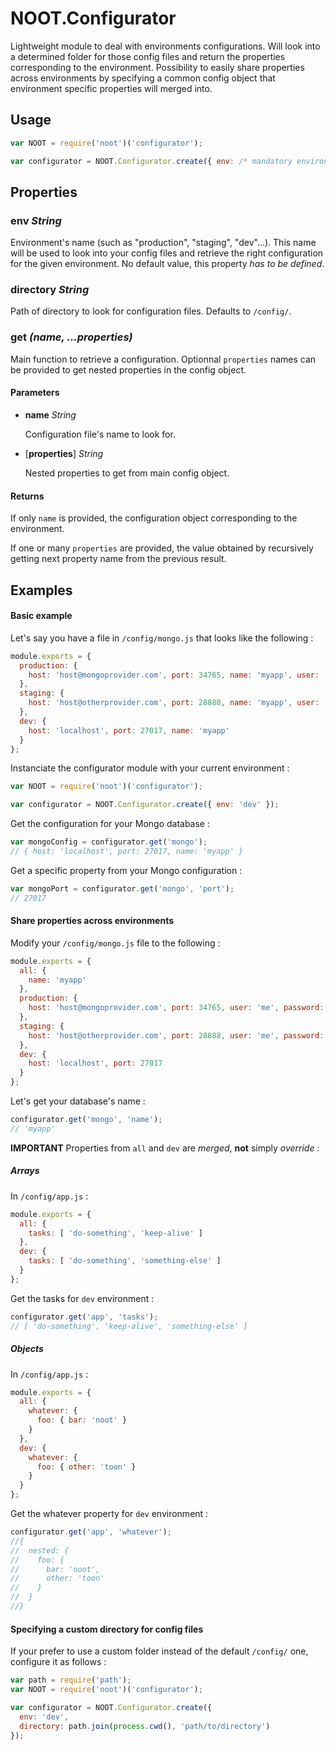 # NOOT.Configurator

Lightweight module to deal with environments configurations. Will look into a determined folder for those config files and return the properties corresponding to the environment. Possibility to easily share properties across environments by specifying a common config object that environment specific properties will merged into.


## Usage
```javascript
var NOOT = require('noot')('configurator');

var configurator = NOOT.Configurator.create({ env: /* mandatory environment name */ });
```


## Properties

### **env** *String*

Environment's name (such as "production", "staging", "dev"...). This name will be used to look into your config files and retrieve the right configuration for the given environment. No default value, this property *has to be defined*.

### **directory** *String*

Path of directory to look for configuration files. Defaults to `/config/`.

### **get** *(name, ...properties)*

Main function to retrieve a configuration. Optionnal `properties` names can be provided to get nested properties in the config object.

#### Parameters

- **name** *String*

	Configuration file's name to look for.

- [**properties**] *String*

	Nested properties to get from main config object.

#### Returns

If only `name` is provided, the configuration object corresponding to the environment.

If one or many `properties` are provided, the value obtained by recursively getting next property name from the previous result. 

## Examples

#### Basic example
Let's say you have a file in `/config/mongo.js` that looks like the following :

```javascript
module.exports = {
  production: {
    host: 'host@mongoprovider.com', port: 34765, name: 'myapp', user: 'me', password: 'youllnotfindit'
  },
  staging: {
    host: 'host@otherprovider.com', port: 28888, name: 'myapp', user: 'me', password: 'toohardforyou'
  },
  dev: {
    host: 'localhost', port: 27017, name: 'myapp'
  }
};

```


Instanciate the configurator module with your current environment :

```javascript
var NOOT = require('noot')('configurator');

var configurator = NOOT.Configurator.create({ env: 'dev' });
```

Get the configuration for your Mongo database :
```javascript
var mongoConfig = configurator.get('mongo');
// { host: 'localhost', port: 27017, name: 'myapp' }
```

Get a specific property from your Mongo configuration :
```javascript
var mongoPort = configurator.get('mongo', 'port');
// 27017
```

#### Share properties across environments
Modify your `/config/mongo.js` file to the following :
```javascript
module.exports = {
  all: {
    name: 'myapp'
  },
  production: {
    host: 'host@mongoprovider.com', port: 34765, user: 'me', password: 'youllnotfindit'
  },
  staging: {
    host: 'host@otherprovider.com', port: 28888, user: 'me', password: 'toohardforyou'
  },
  dev: {
    host: 'localhost', port: 27017
  }
};
```

Let's get your database's name :
```javascript
configurator.get('mongo', 'name');
// 'myapp'
```

**IMPORTANT** Properties from `all` and `dev` are *merged*, **not** simply *override* :

##### Arrays

In `/config/app.js` :
```javascript
module.exports = {
  all: {
    tasks: [ 'do-something', 'keep-alive' ]
  },
  dev: {
    tasks: [ 'do-something', 'something-else' ]
  }
};
```
Get the tasks for `dev` environment :
```javascript
configurator.get('app', 'tasks');
// [ 'do-something', 'keep-alive', 'something-else' ]
```

##### Objects

In `/config/app.js` :
```javascript
module.exports = {
  all: {
    whatever: {
      foo: { bar: 'noot' }
    }
  },
  dev: {
    whatever: {
      foo: { other: 'toon' }
    }
  }
};
```
Get the whatever property for `dev` environment :
```javascript
configurator.get('app', 'whatever');
//{
//  nested: {
//    foo: {
//      bar: 'noot',
//      other: 'toon'
//    }
//  }
//}
```


#### Specifying a custom directory for config files

If your prefer to use a custom folder instead of the default `/config/` one, configure it as follows :

```javascript
var path = require('path');
var NOOT = require('noot')('configurator');

var configurator = NOOT.Configurator.create({
  env: 'dev',
  directory: path.join(process.cwd(), 'path/to/directory')
});
```